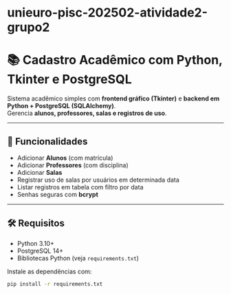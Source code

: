 # unieuro-pisc-202502-atividade2-grupo2

# 📚 Cadastro Acadêmico com Python, Tkinter e PostgreSQL

Sistema acadêmico simples com **frontend gráfico (Tkinter)** e **backend em Python + PostgreSQL (SQLAlchemy)**.  
Gerencia **alunos, professores, salas e registros de uso**.

---

## 🚀 Funcionalidades
- Adicionar **Alunos** (com matrícula)
- Adicionar **Professores** (com disciplina)
- Adicionar **Salas**
- Registrar uso de salas por usuários em determinada data
- Listar registros em tabela com filtro por data
- Senhas seguras com **bcrypt**

---

## 🛠️ Requisitos
- Python 3.10+
- PostgreSQL 14+
- Bibliotecas Python (veja `requirements.txt`)

Instale as dependências com:
```bash
pip install -r requirements.txt
